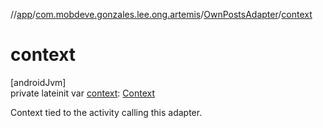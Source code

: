 //[app](../../../index.md)/[com.mobdeve.gonzales.lee.ong.artemis](../index.md)/[OwnPostsAdapter](index.md)/[context](context.md)

# context

[androidJvm]\
private lateinit var [context](context.md): [Context](https://developer.android.com/reference/kotlin/android/content/Context.html)

Context tied to the activity calling this adapter.
